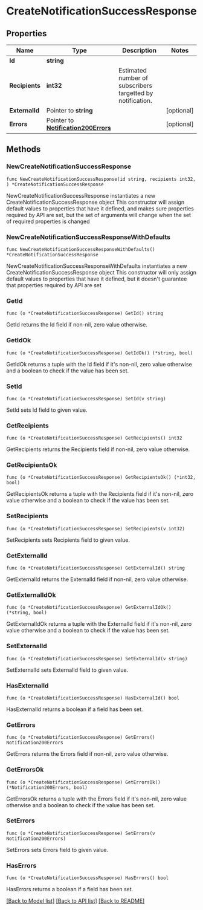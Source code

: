 # CreateNotificationSuccessResponse

## Properties

Name | Type | Description | Notes
------------ | ------------- | ------------- | -------------
**Id** | **string** |  | 
**Recipients** | **int32** | Estimated number of subscribers targetted by notification. | 
**ExternalId** | Pointer to **string** |  | [optional] 
**Errors** | Pointer to [**Notification200Errors**](Notification200Errors.md) |  | [optional] 

## Methods

### NewCreateNotificationSuccessResponse

`func NewCreateNotificationSuccessResponse(id string, recipients int32, ) *CreateNotificationSuccessResponse`

NewCreateNotificationSuccessResponse instantiates a new CreateNotificationSuccessResponse object
This constructor will assign default values to properties that have it defined,
and makes sure properties required by API are set, but the set of arguments
will change when the set of required properties is changed

### NewCreateNotificationSuccessResponseWithDefaults

`func NewCreateNotificationSuccessResponseWithDefaults() *CreateNotificationSuccessResponse`

NewCreateNotificationSuccessResponseWithDefaults instantiates a new CreateNotificationSuccessResponse object
This constructor will only assign default values to properties that have it defined,
but it doesn't guarantee that properties required by API are set

### GetId

`func (o *CreateNotificationSuccessResponse) GetId() string`

GetId returns the Id field if non-nil, zero value otherwise.

### GetIdOk

`func (o *CreateNotificationSuccessResponse) GetIdOk() (*string, bool)`

GetIdOk returns a tuple with the Id field if it's non-nil, zero value otherwise
and a boolean to check if the value has been set.

### SetId

`func (o *CreateNotificationSuccessResponse) SetId(v string)`

SetId sets Id field to given value.


### GetRecipients

`func (o *CreateNotificationSuccessResponse) GetRecipients() int32`

GetRecipients returns the Recipients field if non-nil, zero value otherwise.

### GetRecipientsOk

`func (o *CreateNotificationSuccessResponse) GetRecipientsOk() (*int32, bool)`

GetRecipientsOk returns a tuple with the Recipients field if it's non-nil, zero value otherwise
and a boolean to check if the value has been set.

### SetRecipients

`func (o *CreateNotificationSuccessResponse) SetRecipients(v int32)`

SetRecipients sets Recipients field to given value.


### GetExternalId

`func (o *CreateNotificationSuccessResponse) GetExternalId() string`

GetExternalId returns the ExternalId field if non-nil, zero value otherwise.

### GetExternalIdOk

`func (o *CreateNotificationSuccessResponse) GetExternalIdOk() (*string, bool)`

GetExternalIdOk returns a tuple with the ExternalId field if it's non-nil, zero value otherwise
and a boolean to check if the value has been set.

### SetExternalId

`func (o *CreateNotificationSuccessResponse) SetExternalId(v string)`

SetExternalId sets ExternalId field to given value.

### HasExternalId

`func (o *CreateNotificationSuccessResponse) HasExternalId() bool`

HasExternalId returns a boolean if a field has been set.

### GetErrors

`func (o *CreateNotificationSuccessResponse) GetErrors() Notification200Errors`

GetErrors returns the Errors field if non-nil, zero value otherwise.

### GetErrorsOk

`func (o *CreateNotificationSuccessResponse) GetErrorsOk() (*Notification200Errors, bool)`

GetErrorsOk returns a tuple with the Errors field if it's non-nil, zero value otherwise
and a boolean to check if the value has been set.

### SetErrors

`func (o *CreateNotificationSuccessResponse) SetErrors(v Notification200Errors)`

SetErrors sets Errors field to given value.

### HasErrors

`func (o *CreateNotificationSuccessResponse) HasErrors() bool`

HasErrors returns a boolean if a field has been set.


[[Back to Model list]](../README.md#documentation-for-models) [[Back to API list]](../README.md#documentation-for-api-endpoints) [[Back to README]](../README.md)


